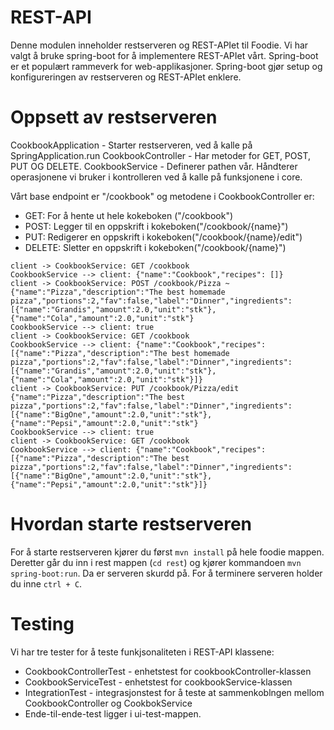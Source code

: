 # REST-API
Denne modulen inneholder restserveren og REST-APIet til Foodie. Vi har valgt å bruke spring-boot for å implementere REST-APIet vårt. 
Spring-boot er et populært rammeverk for web-applikasjoner. Spring-boot gjør setup og konfigureringen av restserveren og REST-APIet enklere.


# Oppsett av restserveren
CookbookApplication - Starter restserveren, ved å kalle på SpringApplication.run
CookbookController - Har metoder for GET, POST, PUT OG DELETE. 
CookbookService - Definerer pathen vår. Håndterer operasjonene vi bruker i kontrolleren ved å kalle på funksjonene i core.


Vårt base endpoint er "/cookbook" og metodene i CookbookController er:
- GET: For å hente ut hele kokeboken ("/cookbook")
- POST: Legger til en oppskrift i kokeboken("/cookbook/{name}")
- PUT: Redigerer en oppskrift i kokeboken("/cookbook/{name}/edit")
- DELETE: Sletter en oppskrift i kokeboken("/cookbook/{name}")

```plantuml
client -> CookbookService: GET /cookbook
CookbookService --> client: {"name":"Cookbook","recipes": []}
client -> CookbookService: POST /cookbook/Pizza ~{"name":"Pizza","description":"The best homemade pizza","portions":2,"fav":false,"label":"Dinner","ingredients":[{"name":"Grandis","amount":2.0,"unit":"stk"},{"name":"Cola","amount":2.0,"unit":"stk"}
CookbookService --> client: true
client -> CookbookService: GET /cookbook
CookbookService --> client: {"name":"Cookbook","recipes":[{"name":"Pizza","description":"The best homemade pizza","portions":2,"fav":false,"label":"Dinner","ingredients":[{"name":"Grandis","amount":2.0,"unit":"stk"},{"name":"Cola","amount":2.0,"unit":"stk"}]}
client -> CookbookService: PUT /cookbook/Pizza/edit {"name":"Pizza","description":"The best pizza","portions":2,"fav":false,"label":"Dinner","ingredients":[{"name":"BigOne","amount":2.0,"unit":"stk"},{"name":"Pepsi","amount":2.0,"unit":"stk"}
CookbookService --> client: true
client -> CookbookService: GET /cookbook
CookbookService --> client: {"name":"Cookbook","recipes":[{"name":"Pizza","description":"The best pizza","portions":2,"fav":false,"label":"Dinner","ingredients":[{"name":"BigOne","amount":2.0,"unit":"stk"},{"name":"Pepsi","amount":2.0,"unit":"stk"}]}
```


# Hvordan starte restserveren
For å starte restserveren kjører du først `mvn install` på hele foodie mappen. Deretter går du inn i rest mappen (`cd rest`) og kjører kommandoen `mvn spring-boot:run`. Da er serveren skurdd på. For å terminere serveren holder du inne `ctrl + C`.

# Testing
Vi har tre tester for å teste funkjsonaliteten i REST-API klassene:
- CookbookControllerTest - enhetstest for cookbookController-klassen
- CookbookServiceTest - enhetstest for cookbookService-klassen
- IntegrationTest - integrasjonstest for å teste at sammenkoblngen mellom CookbookController og CookbokService
- Ende-til-ende-test ligger i ui-test-mappen.



